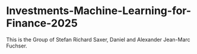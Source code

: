 # Investments-Machine-Learning-for-Finance-2025

This is the Group of Stefan Richard Saxer, Daniel and Alexander Jean-Marc Fuchser. 
